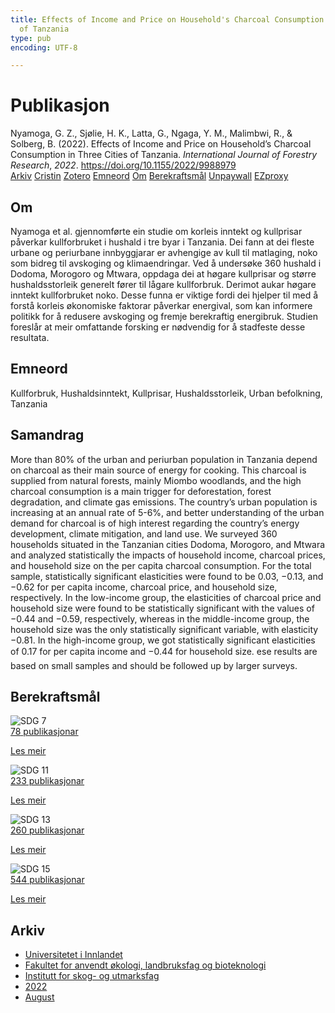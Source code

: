 ```yaml
---
title: Effects of Income and Price on Household's Charcoal Consumption in Three Cities
  of Tanzania
type: pub
encoding: UTF-8

---
```

<h1>Publikasjon</h1>
<article id="csl-bib-container-67L9T2B5" class="csl-bib-container">
  <div class="csl-bib-body"> <div class="csl-entry">Nyamoga, G. Z., Sjølie, H. K., Latta, G., Ngaga, Y. M., Malimbwi, R., &#38; Solberg, B. (2022). Effects of Income and Price on Household’s Charcoal Consumption in Three Cities of Tanzania. <i>International Journal of Forestry Research</i>, <i>2022</i>. <a href="https://doi.org/10.1155/2022/9988979">https://doi.org/10.1155/2022/9988979</a></div> </div>
  <div class="csl-bib-buttons">
    <a href="#taxonomy-article-67L9T2B5" alt="archive" class="csl-bib-button">Arkiv</a>
    <a href="https://app.cristin.no/results/show.jsf?id=2042179" alt="Cristin" class="csl-bib-button">Cristin</a>
    <a href="http://zotero.org/groups/5881554/items/67L9T2B5" alt="Zotero" class="csl-bib-button">Zotero</a>
    <a href="#keywords-article-67L9T2B5" alt="keywords" class="csl-bib-button">Emneord</a>
    <a href="#about-article-67L9T2B5" alt="about_pub" class="csl-bib-button">Om</a>
    <a href="#sdg-article-67L9T2B5" alt="sdg" class="csl-bib-button">Berekraftsmål</a>
    <a href="https://downloads.hindawi.com/journals/ijfr/2022/9988979.pdf" alt="Unpaywall" class="csl-bib-button">Unpaywall</a>
    <a href="https://downloads.hindawi.com/journals/ijfr/2022/9988979.pdf" alt="EZproxy" class="csl-bib-button">EZproxy</a>
  </div>
  <div id="csl-bib-meta-container-67L9T2B5"></div>
</article>
<div id="csl-bib-meta-67L9T2B5" class="csl-bib-meta">
  <article id="about-article-67L9T2B5" class="about_pub-article">
    <h1>Om</h1>
    Nyamoga et al. gjennomførte ein studie om korleis inntekt og kullprisar påverkar kullforbruket i hushald i tre byar i Tanzania. Dei fann at dei fleste urbane og periurbane innbyggjarar er avhengige av kull til matlaging, noko som bidreg til avskoging og klimaendringar. Ved å undersøke 360 hushald i Dodoma, Morogoro og Mtwara, oppdaga dei at høgare kullprisar og større hushaldsstorleik generelt fører til lågare kullforbruk. Derimot aukar høgare inntekt kullforbruket noko. Desse funna er viktige fordi dei hjelper til med å forstå korleis økonomiske faktorar påverkar energival, som kan informere politikk for å redusere avskoging og fremje berekraftig energibruk. Studien foreslår at meir omfattande forsking er nødvendig for å stadfeste desse resultata.
  </article>
  <article id="keywords-article-67L9T2B5" class="keywords-article">
    <h1>Emneord</h1>
    Kullforbruk, Hushaldsinntekt, Kullprisar, Hushaldsstorleik, Urban befolkning, Tanzania
  </article>
  <article id="abstract-article-67L9T2B5" class="abstract-article">
    <h1>Samandrag</h1>
    More than 80% of the urban and periurban population in Tanzania depend on charcoal as their main source of energy for cooking. This charcoal is supplied from natural forests, mainly Miombo woodlands, and the high charcoal consumption is a main trigger for deforestation, forest degradation, and climate gas emissions. The country’s urban population is increasing at an annual rate of 5-6%, and better understanding of the urban demand for charcoal is of high interest regarding the country’s energy development, climate mitigation, and land use. We surveyed 360 households situated in the Tanzanian cities Dodoma, Morogoro, and Mtwara and analyzed statistically the impacts of household income, charcoal prices, and household size on the per capita charcoal consumption. For the total sample, statistically significant elasticities were found to be 0.03, −0.13, and −0.62 for per capita income, charcoal price, and household size, respectively. In the low-income group, the elasticities of charcoal price and household size were found to be statistically significant with the values of −0.44 and −0.59, respectively, whereas in the middle-income group, the household size was the only statistically significant variable, with elasticity −0.81. In the high-income group, we got statistically significant elasticities of 0.17 for per capita income and −0.44 for household size. ese results are based on small samples and should be followed up by larger surveys.
  </article>
  <article id="sdg-article-67L9T2B5" class="sdg-article">
    <h1>Berekraftsmål</h1>
    <div class="sdg-container"><div id="sdg7" class="sdg">
        <img src="{{< params subfolder >}}images/sdg/sdg07_nn.png" class="image" alt="SDG 7">
        <div class="sdg-overlay">
          <a href="{{< params subfolder >}}nn/archive/?sdg=7#archive" class="sdg-publication-count"><span>78</span> publikasjonar</a>
          <p><a href="https://fn.no/om-fn/fns-baerekraftsmaal/ren-energi-til-alle?lang=nno-NO" class="sdg-read-more">Les meir</a></p>
        </div>
      </div> <div id="sdg11" class="sdg">
        <img src="{{< params subfolder >}}images/sdg/sdg11_nn.png" class="image" alt="SDG 11">
        <div class="sdg-overlay">
          <a href="{{< params subfolder >}}nn/archive/?sdg=11#archive" class="sdg-publication-count"><span>233</span> publikasjonar</a>
          <p><a href="https://fn.no/om-fn/fns-baerekraftsmaal/baerekraftige-byer-og-lokalsamfunn?lang=nno-NO" class="sdg-read-more">Les meir</a></p>
        </div>
      </div> <div id="sdg13" class="sdg">
        <img src="{{< params subfolder >}}images/sdg/sdg13_nn.png" class="image" alt="SDG 13">
        <div class="sdg-overlay">
          <a href="{{< params subfolder >}}nn/archive/?sdg=13#archive" class="sdg-publication-count"><span>260</span> publikasjonar</a>
          <p><a href="https://fn.no/om-fn/fns-baerekraftsmaal/stoppe-klimaendringene?lang=nno-NO" class="sdg-read-more">Les meir</a></p>
        </div>
      </div> <div id="sdg15" class="sdg">
        <img src="{{< params subfolder >}}images/sdg/sdg15_nn.png" class="image" alt="SDG 15">
        <div class="sdg-overlay">
          <a href="{{< params subfolder >}}nn/archive/?sdg=15#archive" class="sdg-publication-count"><span>544</span> publikasjonar</a>
          <p><a href="https://fn.no/om-fn/fns-baerekraftsmaal/livet-paa-land?lang=nno-NO" class="sdg-read-more">Les meir</a></p>
        </div>
      </div></div>
  </article>
  <article id="taxonomy-article-67L9T2B5" class="taxonomy-article">
    <h1>Arkiv</h1>
    <ul>
      <li><a href="{{< params subfolder >}}nn/archive/?key=3DCRN523">Universitetet i Innlandet</a></li>
      <li><a href="{{< params subfolder >}}nn/archive/?key=T77LXH6D">Fakultet for anvendt økologi, landbruksfag og bioteknologi</a></li>
      <li><a href="{{< params subfolder >}}nn/archive/?key=7TRARPE3">Institutt for skog- og utmarksfag</a></li>
      <li><a href="{{< params subfolder >}}nn/archive/?key=H9K9UC39">2022</a></li>
      <li><a href="{{< params subfolder >}}nn/archive/?key=V5T9MSBV">August</a></li>
    </ul>
  </article>
</div>
